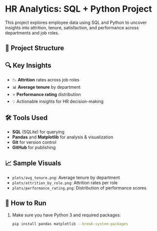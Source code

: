 # HR Analytics: SQL + Python Project

This project explores employee data using SQL and Python to uncover insights into attrition, tenure, satisfaction, and performance across departments and job roles.

## 📂 Project Structure


## 🔍 Key Insights

- 📉 **Attrition** rates across job roles
- 📊 **Average tenure** by department
- ⭐ **Performance rating** distribution
- 💡 Actionable insights for HR decision-making

## 🛠 Tools Used

- **SQL** (SQLite) for querying
- **Pandas** and **Matplotlib** for analysis & visualization
- **Git** for version control
- **GitHub** for publishing

## 📈 Sample Visuals

- `plots/avg_tenure.png`: Average tenure by department
- `plots/attrition_by_role.png`: Attrition rates per role
- `plots/performance_rating.png`: Distribution of performance scores

## 💾 How to Run

1. Make sure you have Python 3 and required packages:
   ```bash
   pip install pandas matplotlib --break-system-packages
